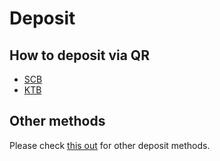 # Deposit
## How to deposit via QR

* [SCB](scb)
* [KTB](ktb)

## Other methods

Please check [this out](../) for other deposit methods.